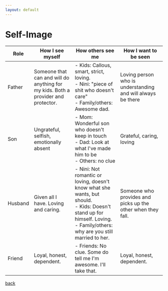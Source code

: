 ```yaml
---
layout: default
---
```


# Self-Image

| Role    | How I see myself                                                                    | How others see me                                                                                                                                                          | How I want to be seen                                         |
|---------|-------------------------------------------------------------------------------------|----------------------------------------------------------------------------------------------------------------------------------------------------------------------------|---------------------------------------------------------------|
| Father  | Someone that can and will do anything for  my kids. Both a provider and protector.  | - Kids: Callous, smart, strict, loving.<br /> - Nini: "piece of shit who doesn't care"<br /> - Family/others: Awesome dad.                                                             | Loving person who is understanding and will  always be there  |
| Son     | Ungrateful, selfish, emotionally absent                                             | - Mom: Wonderful son who doesn't keep in touch<br /> - Dad: Look at what I've made him to be<br /> - Others: no clue                                                                   | Grateful, caring, loving                                      |
| Husband | Given all I have. Loving and caring.                                                | - Nini: Not romantic or loving, doesn't know what she wants, but should.<br /> - Kids: Doesn't stand up for himself. Loving.<br /> - Family/others: why are you still married to her.  | Someone who provides and picks up the other when  they fall.  |
| Friend  | Loyal, honest, dependent.                                                           | - Friends: No clue. Some do tell me I'm awesome. I'll take that.                                                                                                           | Loyal, honest, dependent.                                     |

[back](./)
